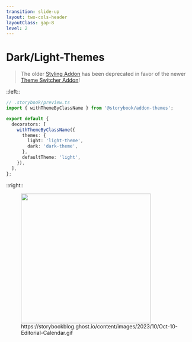 ```yaml
---
transition: slide-up
layout: two-cols-header
layoutClass: gap-8
level: 2
---
```


# Dark/Light-Themes

> The older [Styling Addon](https://storybook.js.org/blog/styling-addon-configure-styles-and-themes-in-storybook/) has been deprecated in favor of the newer [Theme Switcher Addon](https://storybook.js.org/blog/introducing-theme-switcher-addon/)!

::left::

```ts {monaco}
// .storybook/preview.ts
import { withThemeByClassName } from '@storybook/addon-themes';

export default {
  decorators: [
    withThemeByClassName({
      themes: {
        light: 'light-theme',
        dark: 'dark-theme',
      },
      defaultTheme: 'light',
    }),
  ],
};
```

::right::

<figure>
  <img src="/development/theme-switcher.gif"/>
  <figcaption>https://storybookblog.ghost.io/content/images/2023/10/Oct-10-Editorial-Calendar.gif</figcaption>
</figure>

<style>
  img, video {
    height: 350px;
  }
</style>